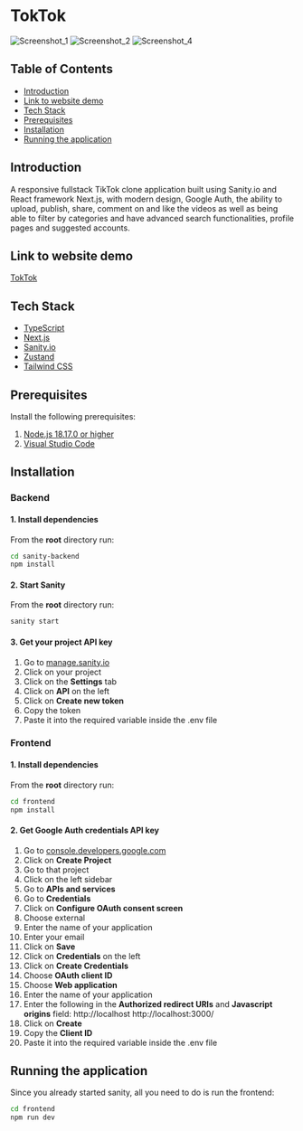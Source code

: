 # TokTok

![Screenshot_1](https://user-images.githubusercontent.com/73827472/196044144-abf56468-d571-4dfd-aeb0-5506aa0a3c6a.png)
![Screenshot_2](https://user-images.githubusercontent.com/73827472/196044145-9c42db64-00d0-491c-8ac2-742a3f2643d5.png)
![Screenshot_4](https://user-images.githubusercontent.com/73827472/196044146-e0347cc9-344f-4b5d-b39e-44519436d706.png)


## Table of Contents

- [Introduction](#prerequisites)
- [Link to website demo](#installation)
- [Tech Stack](#tech-stack)
- [Prerequisites](#prerequisites)
- [Installation](#installation)
- [Running the application](#running-the-application)

## Introduction

A responsive fullstack TikTok clone application built using Sanity.io and React framework Next.js, with modern design, Google Auth, the ability to upload, publish, share, comment on and like the videos as well as being able to filter by categories and have advanced search functionalities, profile pages and suggested accounts.

## Link to website demo

[TokTok](https://toktok-pc.vercel.app/)

## Tech Stack

- [TypeScript](https://www.typescriptlang.org/)
- [Next.js](https://nextjs.org/)
- [Sanity.io](https://www.sanity.io/)
- [Zustand](https://github.com/pmndrs/zustand/)
- [Tailwind CSS](https://tailwindcss.com/)

## Prerequisites

Install the following prerequisites:

1. [Node.js 18.17.0 or higher](https://nodejs.org/en/)
2. [Visual Studio Code](https://code.visualstudio.com/download)

## Installation

### Backend

#### 1. Install dependencies

From the **root** directory run:

```bash
cd sanity-backend
npm install
``` 

#### 2. Start Sanity

From the **root** directory run:

```bash
sanity start
```

#### 3. Get your project API key

1. Go to [manage.sanity.io](https://manage.sanity.io/)
2. Click on your project
3. Click on the **Settings** tab
4. Click on **API** on the left
5. Click on **Create new token**
6. Copy the token
7. Paste it into the required variable inside the .env file

### Frontend

#### 1. Install dependencies

From the **root** directory run:

```bash
cd frontend
npm install
```

#### 2. Get Google Auth credentials API key

1. Go to [console.developers.google.com](https://console.developers.google.com/)
2. Click on **Create Project**
3. Go to that project
4. Click on the left sidebar
5. Go to **APIs and services**
6. Go to **Credentials**
7. Click on **Configure OAuth consent screen**
8. Choose external
9. Enter the name of your application
10. Enter your email
11. Click on **Save**
12. Click on **Credentials** on the left
13. Click on **Create Credentials**
14. Choose **OAuth client ID**
15. Choose **Web application**
16. Enter the name of your application
17. Enter the following in the **Authorized redirect URIs** and **Javascript origins** field: http://localhost http://localhost:3000/
18. Click on **Create**
19. Copy the **Client ID**
20. Paste it into the required variable inside the .env file

## Running the application

Since you already started sanity, all you need to do is run the frontend:

```bash
cd frontend
npm run dev
```
